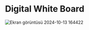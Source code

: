 # Digital White Board








![Ekran görüntüsü 2024-10-13 164422](https://github.com/user-attachments/assets/25b8bd4a-22c8-445a-b5ff-f62eeddbd366)
